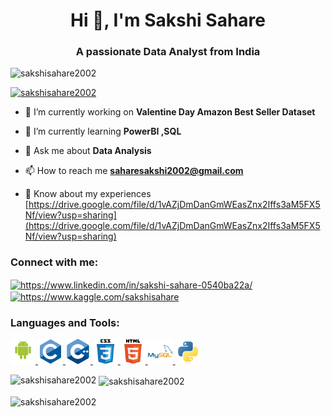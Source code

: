 <h1 align="center">Hi 👋, I'm Sakshi Sahare</h1>
<h3 align="center">A passionate Data Analyst from India</h3>

<p align="left"> <img src="https://komarev.com/ghpvc/?username=sakshisahare2002&label=Profile%20views&color=0e75b6&style=flat" alt="sakshisahare2002" /> </p>

<p align="left"> <a href="https://github.com/ryo-ma/github-profile-trophy"><img src="https://github-profile-trophy.vercel.app/?username=sakshisahare2002" alt="sakshisahare2002" /></a> </p>

- 🔭 I’m currently working on **Valentine Day Amazon Best Seller Dataset**

- 🌱 I’m currently learning **PowerBI ,SQL**

- 💬 Ask me about **Data Analysis**

- 📫 How to reach me **saharesakshi2002@gmail.com**

- 📄 Know about my experiences [https://drive.google.com/file/d/1vAZjDmDanGmWEasZnx2Iffs3aM5FX5Nf/view?usp=sharing](https://drive.google.com/file/d/1vAZjDmDanGmWEasZnx2Iffs3aM5FX5Nf/view?usp=sharing)

<h3 align="left">Connect with me:</h3>
<p align="left">
<a href="https://linkedin.com/in/https://www.linkedin.com/in/sakshi-sahare-0540ba22a/" target="blank"><img align="center" src="https://raw.githubusercontent.com/rahuldkjain/github-profile-readme-generator/master/src/images/icons/Social/linked-in-alt.svg" alt="https://www.linkedin.com/in/sakshi-sahare-0540ba22a/" height="30" width="40" /></a>
<a href="https://kaggle.com/https://www.kaggle.com/sakshisahare" target="blank"><img align="center" src="https://raw.githubusercontent.com/rahuldkjain/github-profile-readme-generator/master/src/images/icons/Social/kaggle.svg" alt="https://www.kaggle.com/sakshisahare" height="30" width="40" /></a>
</p>

<h3 align="left">Languages and Tools:</h3>
<p align="left"> <a href="https://developer.android.com" target="_blank" rel="noreferrer"> <img src="https://raw.githubusercontent.com/devicons/devicon/master/icons/android/android-original-wordmark.svg" alt="android" width="40" height="40"/> </a> <a href="https://www.cprogramming.com/" target="_blank" rel="noreferrer"> <img src="https://raw.githubusercontent.com/devicons/devicon/master/icons/c/c-original.svg" alt="c" width="40" height="40"/> </a> <a href="https://www.w3schools.com/cpp/" target="_blank" rel="noreferrer"> <img src="https://raw.githubusercontent.com/devicons/devicon/master/icons/cplusplus/cplusplus-original.svg" alt="cplusplus" width="40" height="40"/> </a> <a href="https://www.w3schools.com/css/" target="_blank" rel="noreferrer"> <img src="https://raw.githubusercontent.com/devicons/devicon/master/icons/css3/css3-original-wordmark.svg" alt="css3" width="40" height="40"/> </a> <a href="https://www.w3.org/html/" target="_blank" rel="noreferrer"> <img src="https://raw.githubusercontent.com/devicons/devicon/master/icons/html5/html5-original-wordmark.svg" alt="html5" width="40" height="40"/> </a> <a href="https://www.mysql.com/" target="_blank" rel="noreferrer"> <img src="https://raw.githubusercontent.com/devicons/devicon/master/icons/mysql/mysql-original-wordmark.svg" alt="mysql" width="40" height="40"/> </a> <a href="https://www.python.org" target="_blank" rel="noreferrer"> <img src="https://raw.githubusercontent.com/devicons/devicon/master/icons/python/python-original.svg" alt="python" width="40" height="40"/> </a> </p>

<p><img align="left" src="https://github-readme-stats.vercel.app/api/top-langs?username=sakshisahare2002&show_icons=true&locale=en&layout=compact" alt="sakshisahare2002" /></p>

<p>&nbsp;<img align="center" src="https://github-readme-stats.vercel.app/api?username=sakshisahare2002&show_icons=true&locale=en" alt="sakshisahare2002" /></p>

<p><img align="center" src="https://github-readme-streak-stats.herokuapp.com/?user=sakshisahare2002&" alt="sakshisahare2002" /></p>
